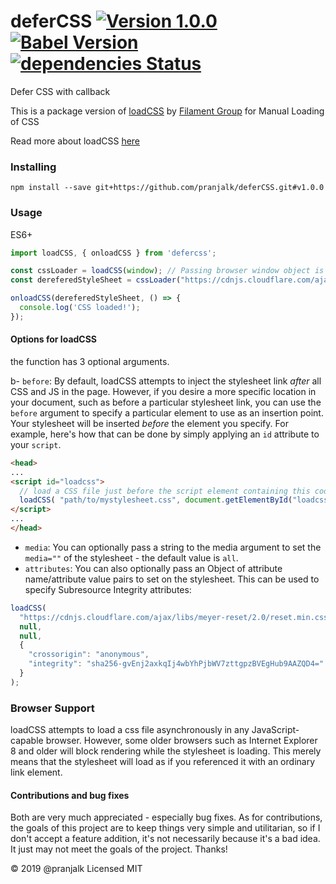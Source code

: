 # deferCSS [![Version 1.0.0](https://img.shields.io/badge/version-1.0.0-blue.svg)](https://www.github.com/pranjalk/deferCSS) [![Babel Version](https://img.shields.io/badge/babel-7-green.svg)](https://www.github.com/pranjalk/deferCSS) [![dependencies Status](https://img.shields.io/badge/dependencies-none-brightgreen.svg)](https://www.github.com/pranjalk/deferCSS)
Defer CSS with callback

This is a package version of [loadCSS](https://github.com/filamentgroup/loadCSS) by [Filament Group](https://github.com/filamentgroup) for Manual Loading of CSS

Read more about loadCSS [here](https://github.com/filamentgroup/loadCSS)

### Installing

```
npm install --save git+https://github.com/pranjalk/deferCSS.git#v1.0.0
```

### Usage

ES6+

```javascript
import loadCSS, { onloadCSS } from 'defercss';

const cssLoader = loadCSS(window); // Passing browser window object is mandatory else it will have side effects of the unknown kind
const dereferedStyleSheet = cssLoader("https://cdnjs.cloudflare.com/ajax/libs/meyer-reset/2.0/reset.min.css");

onloadCSS(dereferedStyleSheet, () => {
  console.log('CSS loaded!');
});

```

#### Options for loadCSS

the function has 3 optional arguments.

b- `before`: By default, loadCSS attempts to inject the stylesheet link *after* all CSS and JS in the page. However, if you desire a more specific location in your document, such as before a particular stylesheet link, you can use the `before` argument to specify a particular element to use as an insertion point. Your stylesheet will be inserted *before* the element you specify. For example, here's how that can be done by simply applying an `id` attribute to your `script`.
```html
<head>
...
<script id="loadcss">
  // load a CSS file just before the script element containing this code
  loadCSS( "path/to/mystylesheet.css", document.getElementById("loadcss") );
</script>
...
</head>
```

- `media`: You can optionally pass a string to the media argument to set the `media=""` of the stylesheet - the default value is `all`.
- `attributes`: You can also optionally pass an Object of attribute name/attribute value pairs to set on the stylesheet. This can be used to specify Subresource Integrity attributes:
```javascript
loadCSS( 
  "https://cdnjs.cloudflare.com/ajax/libs/meyer-reset/2.0/reset.min.css",
  null,
  null,
  {
    "crossorigin": "anonymous",
    "integrity": "sha256-gvEnj2axkqIj4wbYhPjbWV7zttgpzBVEgHub9AAZQD4="
  }
);
```

### Browser Support

loadCSS attempts to load a css file asynchronously in any JavaScript-capable browser. However, some older browsers such as Internet Explorer 8 and older will block rendering while the stylesheet is loading. This merely means that the stylesheet will load as if you referenced it with an ordinary link element.


#### Contributions and bug fixes

Both are very much appreciated - especially bug fixes. As for contributions, the goals of this project are to keep things very simple and utilitarian, so if I don't accept a feature addition, it's not necessarily because it's a bad idea. It just may not meet the goals of the project. Thanks!

&copy; 2019 @pranjalk Licensed MIT
